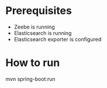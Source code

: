 # Prerequisites

* Zeebe is running
* Elasticsearch is running
* Elasticsearch exporter is configured 

# How to run

mvn spring-boot:run